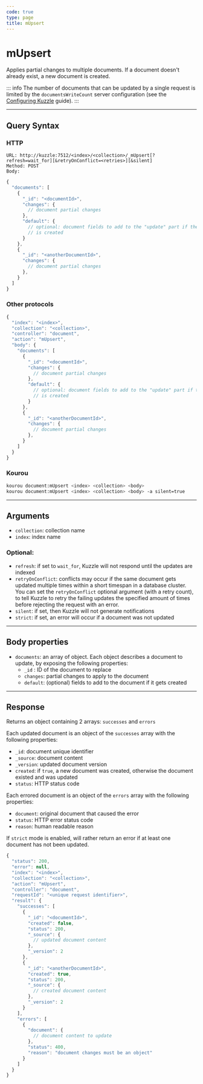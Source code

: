 ```yaml
---
code: true
type: page
title: mUpsert
---
```


# mUpsert

<SinceBadge version="auto-version"/>

Applies partial changes to multiple documents. If a document doesn't already exist, a new document is created.

::: info
The number of documents that can be updated by a single request is limited by the `documentsWriteCount` server configuration (see the [Configuring Kuzzle](/core/2/guides/advanced/configuration) guide).
:::

---

## Query Syntax

### HTTP

```http
URL: http://kuzzle:7512/<index>/<collection>/_mUpsert[?refresh=wait_for][&retryOnConflict=<retries>][&silent]
Method: POST
Body:
```

```js
{
  "documents": [
    {
      "_id": "<documentId>",
      "changes": {
        // document partial changes
      },
      "default": {
        // optional: document fields to add to the "update" part if the document
        // is created
      }
    },
    {
      "_id": "<anotherDocumentId>",
      "changes": {
        // document partial changes
      },
    }
  ]
}
```

### Other protocols

```js
{
  "index": "<index>",
  "collection": "<collection>",
  "controller": "document",
  "action": "mUpsert",
  "body": {
    "documents": [
      {
        "_id": "<documentId>",
        "changes": {
          // document partial changes
        },
        "default": {
          // optional: document fields to add to the "update" part if the document
          // is created
        }
      },
      {
        "_id": "<anotherDocumentId>",
        "changes": {
          // document partial changes
        },
      }
    ]
  }
}
```

### Kourou

```bash
kourou document:mUpsert <index> <collection> <body>
kourou document:mUpsert <index> <collection> <body> -a silent=true
```

---

## Arguments

- `collection`: collection name
- `index`: index name

### Optional:

- `refresh`: if set to `wait_for`, Kuzzle will not respond until the updates are indexed
- `retryOnConflict`: conflicts may occur if the same document gets updated multiple times within a short timespan in a database cluster. You can set the `retryOnConflict` optional argument (with a retry count), to tell Kuzzle to retry the failing updates the specified amount of times before rejecting the request with an error.
- `silent`: if set, then Kuzzle will not generate notifications
- `strict`: if set, an error will occur if a document was not updated

---

## Body properties

- `documents`: an array of object. Each object describes a document to update, by exposing the following properties:
  - `_id` : ID of the document to replace
  - `changes`: partial changes to apply to the document
  - `default`: (optional) fields to add to the document if it gets created

---

## Response

Returns an object containing 2 arrays: `successes` and `errors`

Each updated document is an object of the `successes` array with the following properties:

- `_id`: document unique identifier
- `_source`: document content
- `_version`: updated document version
- `created`: if `true`, a new document was created, otherwise the document existed and was updated
- `status`: HTTP status code

Each errored document is an object of the `errors` array with the following properties:

- `document`: original document that caused the error
- `status`: HTTP error status code
- `reason`: human readable reason

If `strict` mode is enabled, will rather return an error if at least one document has not been updated.

```js
{
  "status": 200,
  "error": null,
  "index": "<index>",
  "collection": "<collection>",
  "action": "mUpsert",
  "controller": "document",
  "requestId": "<unique request identifier>",
  "result": {
    "successes": [
      {
        "_id": "<documentId>",
        "created": false,
        "status": 200,
        "_source": {
          // updated document content
        },
        "_version": 2
      },
      {
        "_id": "<anotherDocumentId>",
        "created": true,
        "status": 200,
        "_source": {
          // created document content
        },
        "_version": 2
      }
    ],
    "errors": [
      {
        "document": {
          // document content to update
        },
        "status": 400,
        "reason": "document changes must be an object"
      }
    ]
  }
}
```
